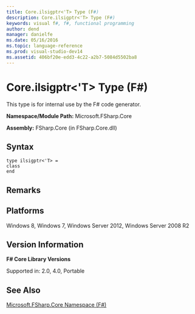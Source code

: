 ```yaml
---
title: Core.ilsigptr<'T> Type (F#)
description: Core.ilsigptr<'T> Type (F#)
keywords: visual f#, f#, functional programming
author: dend
manager: danielfe
ms.date: 05/16/2016
ms.topic: language-reference
ms.prod: visual-studio-dev14
ms.assetid: 406bf20e-edd3-4c22-a2b7-5084d5502ba8 
---
```


# Core.ilsigptr<'T> Type (F#)

This type is for internal use by the F# code generator.

**Namespace/Module Path:** Microsoft.FSharp.Core

**Assembly:** FSharp.Core (in FSharp.Core.dll)


## Syntax

```
type ilsigptr<'T> =
class
end
```

## Remarks

## Platforms
Windows 8, Windows 7, Windows Server 2012, Windows Server 2008 R2


## Version Information
**F# Core Library Versions**

Supported in: 2.0, 4.0, Portable




## See Also
[Microsoft.FSharp.Core Namespace &#40;F&#35;&#41;](Microsoft.FSharp.Core-Namespace-%5BFSharp%5D.md)

